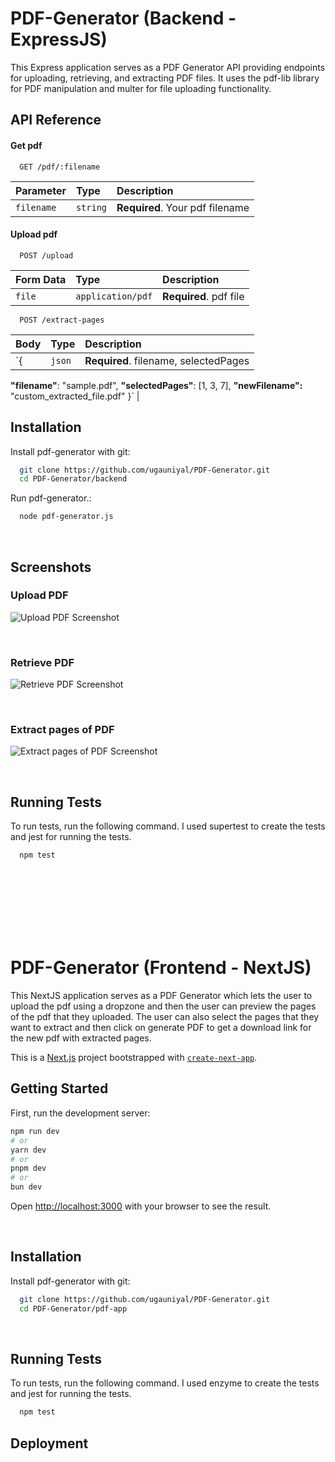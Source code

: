 
# PDF-Generator (Backend - ExpressJS)

This Express application serves as a PDF Generator API providing endpoints for uploading, retrieving, and extracting PDF files. It uses the pdf-lib library for PDF manipulation and multer for file uploading functionality.

## API Reference

#### Get pdf

```http
  GET /pdf/:filename
```

| Parameter | Type     | Description                |
| :-------- | :------- | :------------------------- |
| `filename` | `string` | **Required**. Your pdf filename |

#### Upload pdf

```http
  POST /upload
```

| Form Data | Type     | Description                       |
| :-------- | :------- | :-------------------------------- |
| `file`      | `application/pdf` | **Required**. pdf file |


```http
  POST /extract-pages
```

| Body | Type     | Description                       |
| :-------- | :------- | :-------------------------------- |
| `{            | `json` | **Required**. filename, selectedPages |
  **"filename"**: "sample.pdf",
  **"selectedPages"**: [1, 3, 7],
  **"newFilename":** "custom_extracted_file.pdf"
}`       |

## Installation

Install pdf-generator with git:

```bash
  git clone https://github.com/ugauniyal/PDF-Generator.git
  cd PDF-Generator/backend
```

Run pdf-generator.:

```bash
  node pdf-generator.js
```

<br>

## Screenshots

### Upload PDF
![Upload PDF Screenshot](https://cdn.discordapp.com/attachments/438420692007125031/1175222466512171018/image.png?ex=656a7236&is=6557fd36&hm=c1e559d17461f787df0e9146e671ccaf2426393d2eeb2053c380566e9cd673a8&)

<br>

### Retrieve PDF
![Retrieve PDF Screenshot](https://cdn.discordapp.com/attachments/438420692007125031/1175222767029850113/image.png?ex=656a727e&is=6557fd7e&hm=9a64bf626ba42e83dbb1b05a3e4135a0af6b8e951bfae829d8bca7dba3706c4a&)

<br>

### Extract pages of PDF
![Extract pages of PDF Screenshot](https://cdn.discordapp.com/attachments/438420692007125031/1175224039896256544/image.png?ex=656a73ad&is=6557fead&hm=b33949f47d9a70c0ec72659b54f677f50e3d2a924bc9bc1814629bf45e26178f&)

<br>


## Running Tests

To run tests, run the following command. I used supertest to create the tests and jest for running the tests.

```bash
  npm test
```

<br>
<br>
<br>
<br>
<br>
<br>

# PDF-Generator (Frontend - NextJS)
This NextJS application serves as a PDF Generator which lets the user to upload the pdf using a dropzone and then the user can preview the pages of the pdf that they uploaded. The user can also select the pages that they want to extract and then click on generate PDF to get a download link for the new pdf with extracted pages.


This is a [Next.js](https://nextjs.org/) project bootstrapped with [`create-next-app`](https://github.com/vercel/next.js/tree/canary/packages/create-next-app).

## Getting Started

First, run the development server:

```bash
npm run dev
# or
yarn dev
# or
pnpm dev
# or
bun dev
```

Open [http://localhost:3000](http://localhost:3000) with your browser to see the result.

<br>

## Installation

Install pdf-generator with git:

```bash
  git clone https://github.com/ugauniyal/PDF-Generator.git
  cd PDF-Generator/pdf-app
```

<br>


## Running Tests

To run tests, run the following command. I used enzyme to create the tests and jest for running the tests.

```bash
  npm test
```

## Deployment

